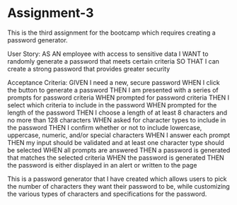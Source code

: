 # Assignment-3
This is the third assignment for the bootcamp which requires creating a password generator.

User Story:
AS AN employee with access to sensitive data
I WANT to randomly generate a password that meets certain criteria
SO THAT I can create a strong password that provides greater security

Acceptance Criteria:
GIVEN I need a new, secure password
WHEN I click the button to generate a password
THEN I am presented with a series of prompts for password criteria
WHEN prompted for password criteria
THEN I select which criteria to include in the password
WHEN prompted for the length of the password
THEN I choose a length of at least 8 characters and no more than 128 characters
WHEN asked for character types to include in the password
THEN I confirm whether or not to include lowercase, uppercase, numeric, and/or special characters
WHEN I answer each prompt
THEN my input should be validated and at least one character type should be selected
WHEN all prompts are answered
THEN a password is generated that matches the selected criteria
WHEN the password is generated
THEN the password is either displayed in an alert or written to the page

This is a password generator that I have created which allows users to pick the number of characters they want their password to be, while customizing the various types of characters and specifications for the password.
